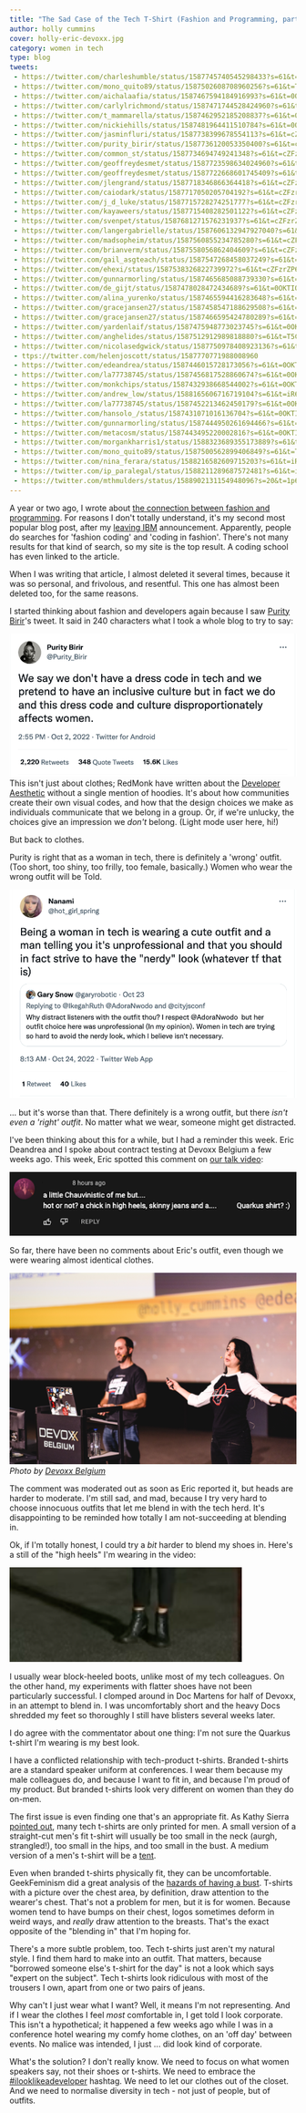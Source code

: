 ```yaml
---
title: "The Sad Case of the Tech T-Shirt (Fashion and Programming, part ii)"
author: holly cummins
cover: holly-eric-devoxx.jpg
category: women in tech
type: blog
tweets:
 - https://twitter.com/charleshumble/status/1587745740545298433?s=61&t=cZFzrZP6oDMCnRYQ0t-leA
 - https://twitter.com/mono_quito89/status/1587502608708960256?s=61&t=T5C7_3uXvknvE9OZ1ut2AQ
 - https://twitter.com/aichalaafia/status/1587467594184916993?s=61&t=0OKTIOh_FYDfYXLmka-K9g
 - https://twitter.com/carlylrichmond/status/1587471744528424960?s=61&t=0OKTIOh_FYDfYXLmka-K9g
 - https://twitter.com/t_mammarella/status/1587462952185208837?s=61&t=0OKTIOh_FYDfYXLmka-K9g
 - https://twitter.com/nickiehills/status/1587481964411510784?s=61&t=0OKTIOh_FYDfYXLmka-K9g
 - https://twitter.com/jasminfluri/status/1587738399678554113?s=61&t=cZFzrZP6oDMCnRYQ0t-leA
 - https://twitter.com/purity_birir/status/1587736120053350400?s=61&t=cZFzrZP6oDMCnRYQ0t-leA
 - https://twitter.com/common_st/status/1587734694749241348?s=61&t=cZFzrZP6oDMCnRYQ0t-leA
 - https://twitter.com/geoffreydesmet/status/1587723598634024960?s=61&t=cZFzrZP6oDMCnRYQ0t-leA
 - https://twitter.com/geoffreydesmet/status/1587722668601745409?s=61&t=cZFzrZP6oDMCnRYQ0t-leA
 - https://twitter.com/jlengrand/status/1587718346866364418?s=61&t=cZFzrZP6oDMCnRYQ0t-leA
 - https://twitter.com/caiodark/status/1587717050205704192?s=61&t=cZFzrZP6oDMCnRYQ0t-leA
 - https://twitter.com/j_d_luke/status/1587715728274251777?s=61&t=cZFzrZP6oDMCnRYQ0t-leA
 - https://twitter.com/kayaweers/status/1587715408282501122?s=61&t=cZFzrZP6oDMCnRYQ0t-leA
 - https://twitter.com/svenpet/status/1587681271576231937?s=61&t=cZFzrZP6oDMCnRYQ0t-leA
 - https://twitter.com/langergabrielle/status/1587606132947927040?s=61&t=cZFzrZP6oDMCnRYQ0t-leA
 - https://twitter.com/madsopheim/status/1587560855234785280?s=61&t=cZFzrZP6oDMCnRYQ0t-leA
 - https://twitter.com/brianverm/status/1587558056862404609?s=61&t=cZFzrZP6oDMCnRYQ0t-leA
 - https://twitter.com/gail_asgteach/status/1587547268458037249?s=61&t=cZFzrZP6oDMCnRYQ0t-leA
 - https://twitter.com/ehexi/status/1587538326822739972?s=61&t=cZFzrZP6oDMCnRYQ0t-leA
 - https://twitter.com/gunnarmorling/status/1587465685088739330?s=61&t=0OKTIOh_FYDfYXLmka-K9g
 - https://twitter.com/de_gijt/status/1587478028472434689?s=61&t=0OKTIOh_FYDfYXLmka-K9g
 - https://twitter.com/alina_yurenko/status/1587465594416283648?s=61&t=0OKTIOh_FYDfYXLmka-K9g
 - https://twitter.com/gracejansen27/status/1587458547188629508?s=61&t=0OKTIOh_FYDfYXLmka-K9g
 - https://twitter.com/gracejansen27/status/1587466595424780289?s=61&t=0OKTIOh_FYDfYXLmka-K9g
 - https://twitter.com/yardenlaif/status/1587475948773023745?s=61&t=0OKTIOh_FYDfYXLmka-K9g
 - https://twitter.com/anghelides/status/1587512912989818880?s=61&t=T5C7_3uXvknvE9OZ1ut2AQ
 - https://twitter.com/nicolasedgwick/status/1587750978408923136?s=61&t=cZFzrZP6oDMCnRYQ0t-leA
 - ttps://twitter.com/helenjoscott/status/1587770771988008960
 - https://twitter.com/edeandrea/status/1587446015728173056?s=61&t=0OKTIOh_FYDfYXLmka-K9g
 - https://twitter.com/la77738745/status/1587456817528860674?s=61&t=0OKTIOh_FYDfYXLmka-K9g
 - https://twitter.com/monkchips/status/1587432938668544002?s=61&t=0OKTIOh_FYDfYXLmka-K9g
 - https://twitter.com/andrew_low/status/1588165606716719104?s=61&t=iR69WdEqI_zBHP4x16j4vA
 - https://twitter.com/la77738745/status/1587452213462450179?s=61&t=0OKTIOh_FYDfYXLmka-K9g
 - https://twitter.com/hansolo_/status/1587431071016136704?s=61&t=0OKTIOh_FYDfYXLmka-K9g
 - https://twitter.com/gunnarmorling/status/1587444950261694466?s=61&t=0OKTIOh_FYDfYXLmka-K9g
 - https://twitter.com/metacosm/status/1587443495220002816?s=61&t=0OKTIOh_FYDfYXLmka-K9g
 - https://twitter.com/morgankharris1/status/1588323689355173889?s=61&t=iR69WdEqI_zBHP4x16j4vA
 - https://twitter.com/mono_quito89/status/1587500562899406849?s=61&t=T5C7_3uXvknvE9OZ1ut2AQ
 - https://twitter.com/nina_ferara/status/1588216582609715203?s=61&t=iR69WdEqI_zBHP4x16j4vA
 - https://twitter.com/ip_paralegal/status/1588211289687572481?s=61&t=iR69WdEqI_zBHP4x16j4vA
 - https://twitter.com/mthmulders/status/1588902131154948096?s=20&t=1p6xm5UKCEpfKLOxb6MX5w
---
```


A year or two ago, I wrote about [the connection between fashion and programming](/programming-and-fashion/). 
For reasons I don't totally understand, it's my second most popular blog post, after my [leaving IBM](/leaving-ibm/) announcement. 
Apparently, people do searches for 'fashion coding' and 'coding in fashion'. There's 
not many results for that kind of search, so my site is the top result. A coding school has even linked to the article. 

When I was writing that article, I almost deleted it several times, because it was so personal, and frivolous, and resentful. 
This one has almost been deleted too, for the same reasons. 

I started thinking about fashion and developers again because I saw [Purity Birir](https://twitter.com/Purity_Birir)'s tweet. It said in 240 characters what 
I took a whole blog to try to say:

[![We say we don't have a dress code in tech and we pretend to have an inclusive culture but in fact we do and this dress code and culture disproportionately affects women.](purity_birir_tweet.png)](https://twitter.com/Purity_Birir/status/1576571676380102656?s=20&t=rzNplttuRCE2XmXZaUUYKg)
This isn't just about clothes; 
RedMonk have written about the [Developer Aesthetic](https://redmonk.com/jgovernor/2022/06/09/some-thoughts-on-stock-photos-on-tech-websites-and-the-developer-aesthetic/) without a single mention of hoodies. 
It's about how communities create their own visual codes, and how that the design choices we make as individuals communicate that we belong in a group. 
Or, if we're unlucky, the choices give an impression we _don't_ belong. (Light mode user here, hi!)

But back to clothes. 

Purity is right that as a woman in tech, there is definitely a 'wrong' outfit. (Too short, too shiny, too frilly, too female, basically.)
Women who wear the wrong outfit will be Told. 

[![Being a woman in tech is wearing a cute outfit and a man telling you it's unprofessional and that you should in fact strive to have the "nerdy" look (whatever tf that is)](nanami_tweet.png)](https://twitter.com/hot_girl_spring/status/1584442821050007553?s=61&t=K21owEJVw1z6L1EnCz_jbg)

... but it's worse than that. There definitely is a wrong outfit, but there _isn't even a 'right' outfit_. No matter what we wear, someone might get distracted. 

I've been thinking about this for a while, but I had a reminder this week. Eric Deandrea and I spoke about contract testing at Devoxx Belgium a few 
weeks ago. This week, Eric spotted this comment on [our talk video](https://www.youtube.com/watch?v=vYwkDPrzqV8):

![A little Chauvinistic of me but ... hot or not? A chick in high heels, skinny jeans, and ... a Quarkus t-shirt](chick_tweet.png)

So far, there have been no comments about Eric's outfit, even though we were wearing almost identical clothes. 

![Holly Cummins and Eric Deandrea at Devoxx](holly-eric-devoxx.jpg)
_Photo by [Devoxx Belgium](https://flickr.com/photos/bejug/52455349336/in/album-72177720303177725/)_

The comment was moderated out as soon as Eric reported it, but heads are harder to moderate. 
I'm still sad, and mad, because I try very hard to choose innocuous outfits that let me blend in with the tech herd. 
It's disappointing to be reminded how totally I am not-succeeding at blending in. 

Ok, if I'm totally honest, I could try a _bit_ harder to blend my shoes in. Here's a still of the 
"high heels" I'm wearing in the video:

![Holly's boots at Devoxx](boots.png)
 
I usually wear block-heeled boots,
 unlike most of my tech colleagues. On the other hand, my experiments with 
 flatter shoes have not been particularly successful. I clomped around in Doc Martens for half of Devoxx, in an attempt to blend in.
I was uncomfortably short and the heavy Docs shredded my feet so thoroughly I still have blisters several weeks later.


I do agree with the commentator about one thing: I'm not sure the Quarkus t-shirt I'm wearing 
is my best look. 

I have a conflicted relationship with tech-product t-shirts. Branded t-shirts are a standard 
speaker uniform at conferences. 
I wear them because my male colleagues do, and because I want to fit in, and because I'm proud of my product. 
But branded t-shirts look very different on women than they do on-men. 

The first issue is even finding one that's an appropriate fit. As Kathy Sierra [pointed out](https://headrush.typepad.com/creating_passionate_users/2006/12/tech_tshirts_ar.html), many tech t-shirts are only 
printed for men. A small version of a straight-cut men's fit t-shirt will usually be too small in the neck (aurgh, strangled!),
too small in the hips, and too small in the bust. A medium version of a men's t-shirt will be a [tent](https://geekfeminismdotorg.wordpress.com/2011/10/18/t-shirts-yet-again/). 

Even when branded t-shirts physically fit, they can be uncomfortable. 
GeekFeminism did a great analysis of the [hazards of having a bust](https://geekfeminism.fandom.com/wiki/T-shirts).
T-shirts with a picture over the chest area, by definition, draw attention to the wearer's chest. 
That's not a problem for men, but it is for women. 
Because women tend to have bumps on their chest, logos sometimes deform in weird ways, and _really_ draw attention to the breasts.
That's the exact opposite of the "blending in" that I'm hoping for.

There's a more subtle problem, too. Tech t-shirts just aren't my natural style. I find them hard
 to make into an outfit. 
 That matters, because "borrowed someone else's t-shirt for the day" is not a look which says "expert on the subject". 
Tech t-shirts look ridiculous with most of the trousers I own, apart from one or two pairs of jeans.

Why can't I just wear what I want? Well, it means I'm not representing. And if I wear the clothes I feel _most_ comfortable in, I get told I look corporate. 
This isn't a hypothetical; it happened a few weeks ago while I was in a conference hotel wearing my comfy home clothes, on an 'off day' between events.
No malice was intended, I just ... did look kind of corporate.

What's the solution? I don't really know. 
We need to focus on what women speakers say, not their shoes or t-shirts.
We need to embrace the [#ilooklikeadeveloper](https://twitter.com/search?q=%23ilooklikeadeveloper) hashtag. 
We need to let our clothes out of the closet.
And we need to normalise diversity in tech - not just of people, but of outfits. 



